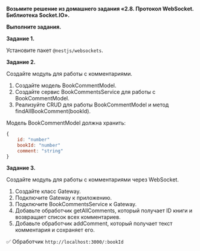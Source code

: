 **Возьмите решение из домашнего задания «2.8. Протокол WebSocket. Библиотека Socket.IO».**

**Выполните задания.**

**Задание 1.**

Установите пакет ```@nestjs/websockets```.

**Задание 2.**

Создайте модуль для работы с комментариями.

1. Создайте модель BookCommentModel.
2. Создайте сервис BookCommentsService для работы с BookCommentModel.
3. Реализуйте CRUD для работы BookCommentModel и метод findAllBookComment(bookId).

Модель BookCommentModel должна хранить:

```javascript
{
    id: "number"
    bookId: "number"
    comment: "string"  
}
```

**Задание 3.**

Создайте модуль для работы с комментариями через WebSocket.

1. Создайте класс Gateway.
2. Подключите Gateway к приложению.
3. Подключите BookCommentsService к Gateway.
4. Добавьте обработчик getAllComments, который получает ID книги и возвращает список всех комментариев.
5. Добавьте обработчик addComment, который получает текст комментария и сохраняет его.

:white_check_mark:
Обработчик 
```http://localhost:3000/:bookId```